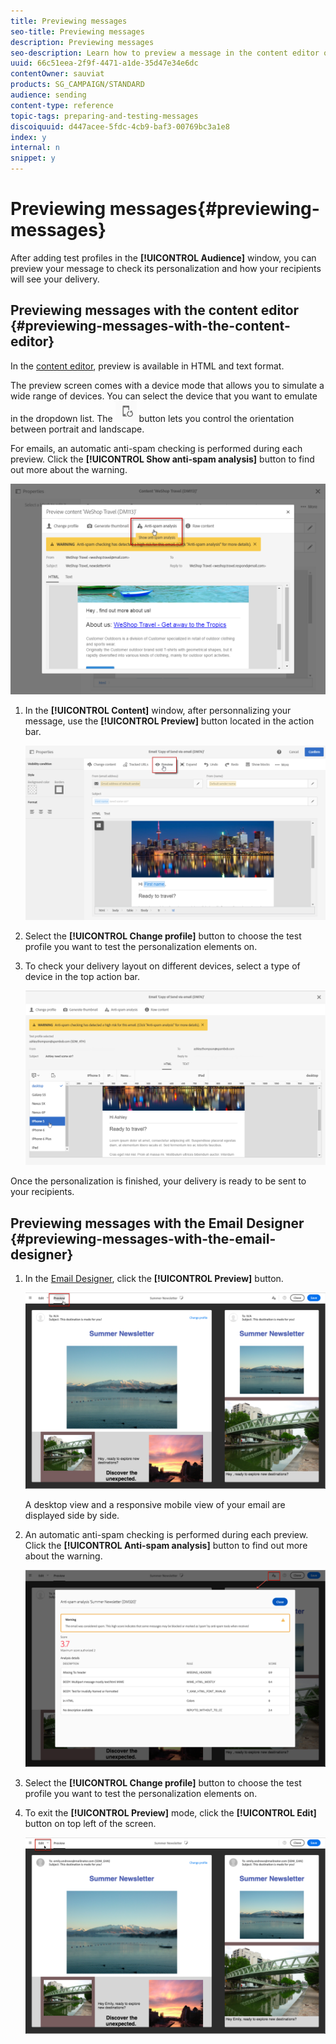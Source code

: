 ```yaml
---
title: Previewing messages
seo-title: Previewing messages
description: Previewing messages
seo-description: Learn how to preview a message in the content editor or in the Email Designer.
uuid: 66c51eea-2f9f-4471-a1de-35d47e34e6dc
contentOwner: sauviat
products: SG_CAMPAIGN/STANDARD
audience: sending
content-type: reference
topic-tags: preparing-and-testing-messages
discoiquuid: d447acee-5fdc-4cb9-baf3-00769bc3a1e8
index: y
internal: n
snippet: y
---
```


# Previewing messages{#previewing-messages}

After adding test profiles in the **[!UICONTROL Audience]** window, you can preview your message to check its personalization and how your recipients will see your delivery.

## Previewing messages with the content editor {#previewing-messages-with-the-content-editor}

In the [content editor](../../designing/using/about-personalization.md), preview is available in HTML and text format.

The preview screen comes with a device mode that allows you to simulate a wide range of devices. You can select the device that you want to emulate in the dropdown list. The ![](assets/toggleorientation24px.png) button lets you control the orientation between portrait and landscape.

For emails, an automatic anti-spam checking is performed during each preview. Click the **[!UICONTROL Show anti-spam analysis]** button to find out more about the warning.

![](assets/delivery_content_edition12.png)

1. In the **[!UICONTROL Content]** window, after personnalizing your message, use the **[!UICONTROL Preview]** button located in the action bar.

   ![](assets/review_1.png)

1. Select the **[!UICONTROL Change profile]** button to choose the test profile you want to test the personalization elements on.
1. To check your delivery layout on different devices, select a type of device in the top action bar.

   ![](assets/review_2.png)

Once the personalization is finished, your delivery is ready to be sent to your recipients.

## Previewing messages with the Email Designer {#previewing-messages-with-the-email-designer}

1. In the [Email Designer](../../designing/using/about-email-content-design.md#about-the-email-designer), click the **[!UICONTROL Preview]** button.

   ![](assets/sending_preview.png)

   A desktop view and a responsive mobile view of your email are displayed side by side.

1. An automatic anti-spam checking is performed during each preview. Click the **[!UICONTROL Anti-spam analysis]** button to find out more about the warning.

   ![](assets/sending_anti-spam_analysis.png)

1. Select the **[!UICONTROL Change profile]** button to choose the test profile you want to test the personalization elements on.
1. To exit the **[!UICONTROL Preview]** mode, click the **[!UICONTROL Edit]** button on top left of the screen.

   ![](assets/sending_preview_edit.png)

